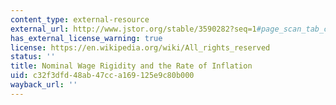 ```yaml
---
content_type: external-resource
external_url: http://www.jstor.org/stable/3590282?seq=1#page_scan_tab_contents
has_external_license_warning: true
license: https://en.wikipedia.org/wiki/All_rights_reserved
status: ''
title: Nominal Wage Rigidity and the Rate of Inflation
uid: c32f3dfd-48ab-47cc-a169-125e9c80b000
wayback_url: ''
---
```

